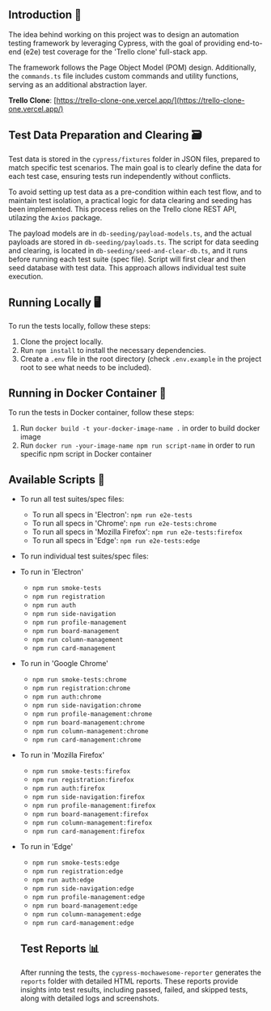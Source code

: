 ## Introduction 📖

The idea behind working on this project was to design an automation testing framework by leveraging Cypress, with the goal of providing end-to-end (e2e) test coverage for the 'Trello clone' full-stack app.

The framework follows the Page Object Model (POM) design. Additionally, the `commands.ts` file includes custom commands and utility functions, serving as an additional abstraction layer.

**Trello Clone**: [https://trello-clone-one.vercel.app/](https://trello-clone-one.vercel.app/)


## Test Data Preparation and Clearing 🗃️

Test data is stored in the `cypress/fixtures` folder in JSON files, prepared to match specific test scenarios. The main goal is to clearly define the data for each test case, ensuring tests run independently without conflicts.

To avoid setting up test data as a pre-condition within each test flow, and to maintain test isolation, a practical logic for data clearing and seeding has been implemented. This process relies on the Trello clone REST API, utilazing the `Axios` package.

The payload models are in `db-seeding/payload-models.ts`, and the actual payloads are stored in `db-seeding/payloads.ts`. The script for data seeding and clearing, is located in `db-seeding/seed-and-clear-db.ts`, and it runs before running each test suite (spec file). Script will first clear and then seed database with test data. This approach allows individual test suite execution.


## Running Locally 🖥️

To run the tests locally, follow these steps:

1. Clone the project locally.
2. Run `npm install` to install the necessary dependencies.
3. Create a `.env` file in the root directory (check `.env.example` in the project root to see what needs to be included).


## Running in Docker Container 🐳

To run the tests in Docker container, follow these steps:
1. Run `docker build -t your-docker-image-name .` in order to build docker image
2. Run `docker run -your-image-name npm run script-name` in order to run specific npm script in Docker container
   

## Available Scripts 🧪

- To run all test suites/spec files: 

   - To run all specs in 'Electron': `npm run e2e-tests`
   - To run all specs in 'Chrome': `npm run e2e-tests:chrome`
   - To run all specs in 'Mozilla Firefox': `npm run e2e-tests:firefox`
   - To run all specs in 'Edge': `npm run e2e-tests:edge`

- To run individual test suites/spec files:

 - To run in 'Electron'
   - `npm run smoke-tests`
   - `npm run registration`
   - `npm run auth`
   - `npm run side-navigation`
   - `npm run profile-management`
   - `npm run board-management`
   - `npm run column-management`
   - `npm run card-management`

 - To run in 'Google Chrome'
   - `npm run smoke-tests:chrome`
   - `npm run registration:chrome`
   - `npm run auth:chrome`
   - `npm run side-navigation:chrome`
   - `npm run profile-management:chrome`
   - `npm run board-management:chrome`
   - `npm run column-management:chrome`
   - `npm run card-management:chrome`

- To run in 'Mozilla Firefox'
   - `npm run smoke-tests:firefox`
   - `npm run registration:firefox`
   - `npm run auth:firefox`
   - `npm run side-navigation:firefox`
   - `npm run profile-management:firefox`
   - `npm run board-management:firefox`
   - `npm run column-management:firefox`
   - `npm run card-management:firefox`

- To run in 'Edge'
   - `npm run smoke-tests:edge`
   - `npm run registration:edge`
   - `npm run auth:edge`
   - `npm run side-navigation:edge`
   - `npm run profile-management:edge`
   - `npm run board-management:edge`
   - `npm run column-management:edge`
   - `npm run card-management:edge`

   ## Test Reports 📊

     After running the tests, the `cypress-mochawesome-reporter` generates the `reports` folder with detailed HTML reports. These reports provide insights into test results, including passed, failed, and skipped tests, along with detailed logs and screenshots.



